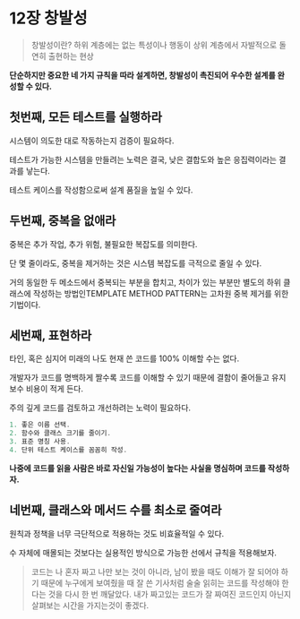 # 12장 창발성

> 창발성이란? 하위 계층에는 없는 특성이나 행동이 상위 계층에서 자발적으로 돌연히 출현하는 현상

**단순하지만 중요한 네 가지 규칙을 따라 설계하면, 창발성이 촉진되어 우수한 설계를 완성할 수 있다.**

## 첫번째, 모든 테스트를 실행하라

시스템이 의도한 대로 작동하는지 검증이 필요하다.

테스트가 가능한 시스템을 만들려는 노력은 결국, 낮은 결합도와 높은 응집력이라는 결과를 낳는다.

테스트 케이스를 작성함으로써 설계 품질을 높일 수 있다.

## 두번째, 중복을 없애라

중복은 추가 작업, 추가 위험, 불필요한 복잡도를 의미한다.

단 몇 줄이라도, 중복을 제거하는 것은 시스템 복잡도를 극적으로 줄일 수 있다.

거의 동일한 두 메소드에서 중복되는 부분을 합치고, 차이가 있는 부분만 별도의 하위 클래스에 작성하는 방법인TEMPLATE METHOD PATTERN는 고차원 중복 제거를 위한 기법이다.

## 세번째, 표현하라

타인, 혹은 심지어 미래의 나도 현재 쓴 코드를 100% 이해할 수는 없다.

개발자가 코드를 명백하게 짤수록 코드를 이해할 수 있기 때문에 결함이 줄어들고 유지보수 비용이 적게 든다.

주의 깊게 코드를 검토하고 개선하려는 노력이 필요하다.

```jsx
1. 좋은 이름 선택.
2. 함수와 클래스 크기를 줄이기.
3. 표준 명칭 사용.
4. 단위 테스트 케이스를 꼼꼼히 작성.
```

**나중에 코드를 읽을 사람은 바로 자신일 가능성이 높다는 사실을 명심하며 코드를 작성하자.**

## 네번째, 클래스와 메서드 수를 최소로 줄여라

원칙과 정책을 너무 극단적으로 적용하는 것도 비효율적일 수 있다.

수 자체에 매몰되는 것보다는 실용적인 방식으로 가능한 선에서 규칙을 적용해보자.

> 코드는 나 혼자 짜고 나만 보는 것이 아니라, 남이 봤을 때도 이해가 잘 되어야 하기 때문에
> 누구에게 보여줬을 때 잘 쓴 기사처럼 술술 읽히는 코드를 작성해야 한다는 것을 다시 한 번 깨달았다.
> 내가 짜고있는 코드가 잘 짜여진 코드인지 아닌지 살펴보는 시간을 가지는것이 좋겠다.
